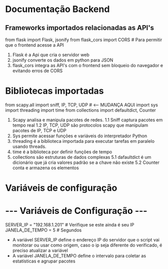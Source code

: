 # Documentação Backend

## Frameworks importados relacionadas as API's

from flask import Flask, jsonify 
from flask_cors import CORS # Para permitir que o frontend acesse a API

1. Flask é a Api que cria o servidor web
2. jsonify converte os dados em python para JSON
3. flask_cors integra as API's com o frontend sem bloqueio do navegador e evitando erros de CORS

# Bibliotecas importadas

from scapy.all import sniff, IP, TCP, UDP # <-- MUDANÇA AQUI
import sys
import threading
import time
from collections import defaultdict, Counter

1. Scapy analisa e manipula pacotes de redes.
   1.1 Sniff captura pacotes em tempo real
   1.2 IP, TCP, UDP são protocolos scapy que manipulam pacotes de IP, TCP e UDP
2. Sys permite acessar funções e variáveis do interpretador Python
3. threading é a biblioteca importada para executar tarefas em paralelo usando threads.
4. time é a biblioteca por definir funções de tempo
5. collections são estruturas de dados complexas
   5.1 dafaultdict é um dicionário que já cria valores padrão se a chave não existe
   5.2 Counter conta e armazena os elementos

# Variáveis de configuração 

# --- Variáveis de Configuração ---
SERVER_IP = "192.168.1.201" # Verifique se este ainda é seu IP
JANELA_DE_TEMPO = 5 # Segundos

- A variável SERVER_IP define o endereço IP do servidor que o script vai monitorar ou usar como origem, caso o ip seja diferente do verificado, é preciso atualizar a variável
- A variável JANELA_DE_TEMPO define o intervalo para coletar as estatísticas e agrupar pacotes  

#

